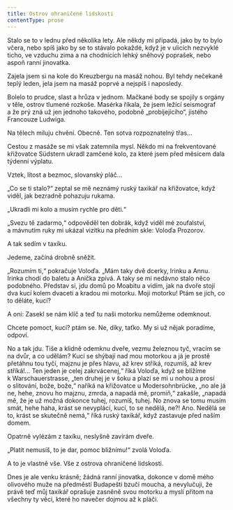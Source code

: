 ```yaml
---
title: Ostrov ohraničené lidskosti
contentType: prose
---
```


  

Stalo se to v lednu před několika lety. Ale někdy mi připadá, jako by to bylo včera, nebo spíš jako by se to stávalo pokaždé, když je v ulicích nezvyklé ticho, ve vzduchu zima a na chodnících lehký sněhový poprašek, nebo aspoň ranní jinovatka.

Zajela jsem si na kole do Kreuzbergu na masáž nohou. Byl tehdy nečekaně teplý leden, jela jsem na masáž poprvé a nejspíš i naposledy.

Bolelo to prudce, slast a hrůza v jednom. Mačkané body se spojily s orgány v těle, ostrov tlumené rozkoše. Masérka říkala, že jsem ležící seismograf a že prý zná už jen jednoho takového, podobně „probíjejícího“, jistého Francouze Ludwiga.

Na tělech miluju chvění. Obecně. Ten sotva rozpoznatelný třas…

Cestou z masáže se mi však zatemnila mysl. Někdo mi na frekventované křižovatce Südstern ukradl zamčené kolo, za které jsem před měsícem dala týdenní výplatu.

Vztek, lítost a bezmoc, slovanský pláč…

„Co se ti stalo?“ zeptal se mě neznámý ruský taxikář na křižovatce, když viděl, jak bezradně pohazuju rukama.

„Ukradli mi kolo a musím rychle pro děti.“

„Svezu tě zadarmo,“ odpověděl ten dobrák, když viděl mé zoufalství, a mávnutím ruky mi ukázal vizitku na předním skle: Voloďa Prozorov.

A tak sedím v taxíku.

Jedeme, začíná drobně sněžit.

„Rozumím ti,“ pokračuje Voloďa. „Mám taky dvě dcerky, Irinku a Annu. Irinka chodí do baletu a Anička zpívá. A taky se mi nedávno stalo něco podobného. Představ si, jdu domů po Moabitu a vidím, jak na dvoře stojí dva kucí kolem dvaceti a kradou mi motorku. Moji motorku! Ptám se jich, co to děláte, kucí?

A oni: Zasekl se nám klíč a teď tu naši motorku nemůžeme odemknout.

Chcete pomoct, kucí? ptám se. Ne, díky, taťko. My si už nějak poradíme, odpoví.

No a tak jdu. Tiše a klidně odemknu dveře, vezmu železnou tyč, vracím se na dvůr, a co udělám? Kucí se shýbají nad mou motorkou a já je prostě přetáhnu tou tyčí, majznu je přes hlavu, až krev stříká, rozumíš, až krev stříká!… Ten jeden je celej zakrvácenej,“ říká Voloďa, když se blížíme k Warschauerstrasse, „ten druhej je v šoku a plazí se mi u nohou a prosí o slitování, bože, bože,“ naříká na křižovatce u Modersohnbrücke, „no ale já ne, hehe, znovu ho majznu, zmrda, a napadá mě, promiň,“ zakašle, „napadá mě, že je už možná dokonce tuhej, rozumíš, tuhej. No znova se tomu musím smát, hehe haha, krást se nevyplácí, kucí, to se nedělá, ne?! Ano. Nedělá se to, krást se skutečně nemá,“ říká ruský taxikář, když zastavuje před naším domem.

Opatrně vylézám z taxíku, neslyšně zavírám dveře.

„Platit nemusíš, to je dar, pomoc bližnímu!“ zvolá Voloďa.

A to je vlastně vše. Vše z ostrova ohraničené lidskosti.

Dnes je ale venku krásně; žádná ranní jinovatka, dokonce v domě mého olivového muže na předměstí Budapešti bzučí moucha, a nevylučuji, že právě teď můj taxikář oprašuje zasněně svou motorku a myslí přitom na všechny ty věci, které ho navečer dojmou až k pláči.

